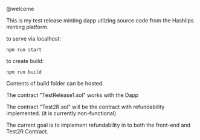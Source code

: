 @welcome

This is my test release minting dapp utlizing source code from the Hashlips minting platform.

to serve via localhost:

```
npm run start
```

to create build:

```
npm run build
```

Contents of build folder can be hosted.

The contract "TestRelease1.sol" works with the Dapp


The contract "Test2R.sol" will be the contract with refundability implemented. (it is currently non-functional)


The current goal is to implement refundability in to both the front-end and Test2R Contract.
